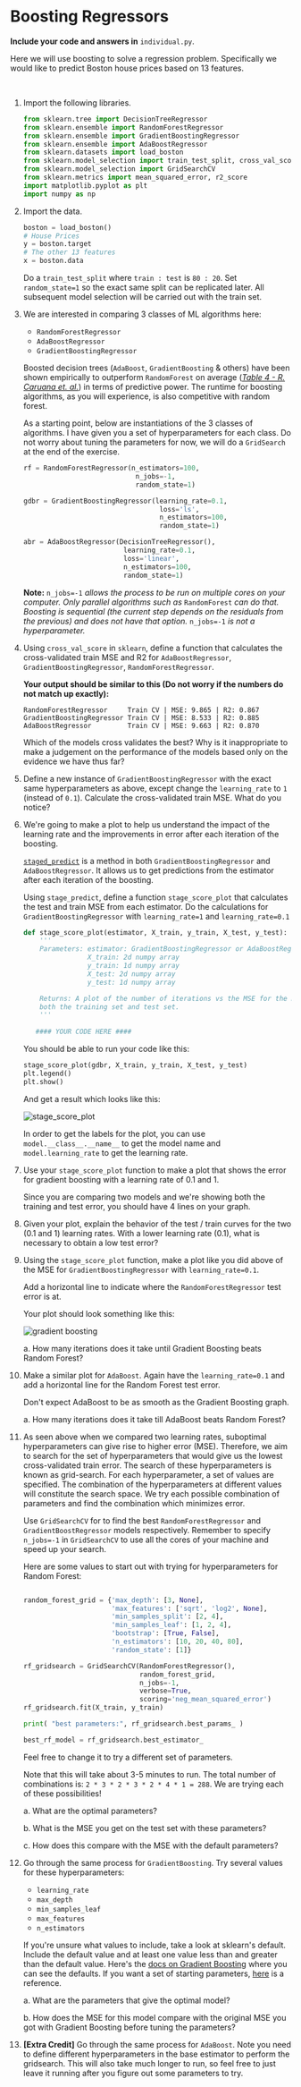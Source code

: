 # Boosting Regressors

**Include your code and answers in** `individual.py`.

Here we will use boosting to solve a regression problem. Specifically we would
like to predict Boston house prices based on 13 features.

<br>

1. Import the following libraries.

   ```python
   from sklearn.tree import DecisionTreeRegressor
   from sklearn.ensemble import RandomForestRegressor
   from sklearn.ensemble import GradientBoostingRegressor
   from sklearn.ensemble import AdaBoostRegressor
   from sklearn.datasets import load_boston
   from sklearn.model_selection import train_test_split, cross_val_score
   from sklearn.model_selection import GridSearchCV
   from sklearn.metrics import mean_squared_error, r2_score
   import matplotlib.pyplot as plt
   import numpy as np
   ```

2. Import the data.

   ```python
   boston = load_boston()
   # House Prices
   y = boston.target
   # The other 13 features
   x = boston.data
   ```

   Do a `train_test_split` where `train : test` is `80 : 20`. Set
   `random_state=1` so the exact same split can be replicated later.
   All subsequent model selection will be carried out with the train set.

3. We are interested in comparing 3 classes of ML algorithms here:
   - `RandomForestRegressor`
   - `AdaBoostRegressor`
   - `GradientBoostingRegressor`

   Boosted decision trees (`AdaBoost`, `GradientBoosting` & others)
   have been shown empirically to outperform `RandomForest` on average
   ([_Table 4 - R. Caruana et. al._](/readings/compare_ml_algo.pdf)) in terms
   of predictive power. The runtime for boosting algorithms, as you will
   experience, is also competitive with random forest.

   As a starting point, below are instantiations of the 3 classes of
   algorithms. I have given you a set of hyperparameters for each
   class. Do not worry about tuning the parameters for now, we will do a
   `GridSearch` at the end of the exercise.

   ```python
   rf = RandomForestRegressor(n_estimators=100,
                               n_jobs=-1,
                               random_state=1)

   gdbr = GradientBoostingRegressor(learning_rate=0.1,
                                     loss='ls',
                                     n_estimators=100,
                                     random_state=1)

   abr = AdaBoostRegressor(DecisionTreeRegressor(),
                            learning_rate=0.1,
                            loss='linear',
                            n_estimators=100,
                            random_state=1)
   ```
   **Note:**
   `n_jobs=-1` _allows the process to be run on multiple cores on
   your computer. Only parallel algorithms such as_ `RandomForest` _can
   do that. Boosting is sequential (the current step depends on the residuals
   from the previous) and does not have that option._
   `n_jobs=-1` _is not a hyperparameter._


4. Using `cross_val_score` in `sklearn`, define a function that 
   calculates the cross-validated train MSE and R2 for `AdaBoostRegressor`,
   `GradientBoostingRegressor`, `RandomForestRegressor`.

   **Your output should be similar to this (Do not worry if the numbers do
   not match up exactly):**

   ```
   RandomForestRegressor     Train CV | MSE: 9.865 | R2: 0.867
   GradientBoostingRegressor Train CV | MSE: 8.533 | R2: 0.885
   AdaBoostRegressor         Train CV | MSE: 9.663 | R2: 0.870
   ```

   Which of the models cross validates the best? Why is it inappropriate
   to make a judgement on the performance of the models
   based only on the evidence we have thus far?

5. Define a new instance of `GradientBoostingRegressor` with the exact same
   hyperparameters as above, except change the `learning_rate` to `1`
   (instead of `0.1`). Calculate the cross-validated train MSE.
    What do you notice?

6. We're going to make a plot to help us understand the impact of the learning rate
   and the improvements in error after each iteration of the boosting.
   
   [`staged_predict`](http://scikit-learn.org/stable/modules/generated/sklearn.ensemble.GradientBoostingRegressor.html#sklearn.ensemble.GradientBoostingRegressor.staged_predict) is a method in both
   `GradientBoostingRegressor` and `AdaBoostRegressor`. It allows us to get
   predictions from the estimator after each iteration of the boosting.
   
   Using
   `stage_predict`, define a function `stage_score_plot` that calculates the test and train
   MSE from each estimator. Do the calculations for `GradientBoostingRegressor`
   with `learning_rate=1` and `learning_rate=0.1`

   ```python
   def stage_score_plot(estimator, X_train, y_train, X_test, y_test):
       '''
       Parameters: estimator: GradientBoostingRegressor or AdaBoostRegressor
                   X_train: 2d numpy array
                   y_train: 1d numpy array
                   X_test: 2d numpy array
                   y_test: 1d numpy array

       Returns: A plot of the number of iterations vs the MSE for the model for
       both the training set and test set.
       '''
      
      #### YOUR CODE HERE ####
   ```
   
   You should be able to run your code like this:
   
   ```python
   stage_score_plot(gdbr, X_train, y_train, X_test, y_test)
   plt.legend()
   plt.show()
   ```
   
   And get a result which looks like this:

   ![stage_score_plot](images/stage_score_plot.png)
   
   In order to get the labels for the plot, you can use `model.__class__.__name__` to get the model name and `model.learning_rate` to get the learning rate.

7. Use your `stage_score_plot` function to make a plot that shows the error
   for gradient boosting with a learning rate of 0.1 and 1.

   Since you are comparing two models and we're showing both the training and
   test error, you should have 4 lines on your graph.

8. Given your plot, explain the behavior of the test / train curves
   for the two (0.1 and 1) learning rates. With a lower learning rate (0.1),
   what is necessary to obtain a low test error?

9. Using the `stage_score_plot` function, make a plot like you did above of
    the MSE for `GradientBoostingRegressor` with `learning_rate=0.1`.

    Add a horizontal line to indicate where the `RandomForestRegressor` test
   error is at.

   Your plot should look something like this:

   ![gradient boosting](images/gradboost.png)

   a. How many iterations does it take until Gradient Boosting beats Random Forest?

10. Make a similar plot for `AdaBoost`. Again have the `learning_rate=0.1`
    and add a horizontal line for the Random Forest test error.

    Don't expect AdaBoost to be as smooth as the Gradient Boosting graph.

    a. How many iterations does it take till AdaBoost beats Random Forest?

11. As seen above when we compared two learning rates, suboptimal hyperparameters
    can give rise to higher error
    (MSE). Therefore, we aim to search for the set of hyperparameters that
    would give us the lowest cross-validated train error. The search of these
    hyperparameters is known as grid-search. For each hyperparameter, a set
    of values are specified. The combination of the hyperparameters at different
    values will constitute the search space. We try each possible combination
    of parameters and find the combination which minimizes error.

    Use `GridSearchCV` for to find the best `RandomForestRegressor`
    and `GradientBoostRegressor` models respectively.
    Remember to specify `n_jobs=-1` in `GridSearchCV` to use all the cores of your
    machine and speed up your search.

    Here are some values to start out with trying for hyperparameters for Random Forest:

    ```python

    random_forest_grid = {'max_depth': [3, None],
                          'max_features': ['sqrt', 'log2', None],
                          'min_samples_split': [2, 4],
                          'min_samples_leaf': [1, 2, 4],
                          'bootstrap': [True, False],
                          'n_estimators': [10, 20, 40, 80],
                          'random_state': [1]}

    rf_gridsearch = GridSearchCV(RandomForestRegressor(),
                                 random_forest_grid,
                                 n_jobs=-1,
                                 verbose=True,
                                 scoring='neg_mean_squared_error')
    rf_gridsearch.fit(X_train, y_train)

    print( "best parameters:", rf_gridsearch.best_params_ )

    best_rf_model = rf_gridsearch.best_estimator_
    ```

    Feel free to change it to try a different set of parameters.

    Note that this will take about 3-5 minutes to run. The total number of combinations is:
    `2 * 3 * 2 * 3 * 2 * 4 * 1 = 288`. We are trying each of these possibilities!

    a. What are the optimal parameters?

    b. What is the MSE you get on the test set with these parameters?

    c. How does this compare with the MSE with the default parameters?

12. Go through the same process for `GradientBoosting`. Try several values for
    these hyperparameters:

    * `learning_rate`
    * `max_depth`
    * `min_samples_leaf`
    * `max_features`
    * `n_estimators`
    
    If you're unsure what values to include, take a look at sklearn's default. Include the default value and at least 
    one value less than and greater than the default value. Here's the [docs on Gradient Boosting](http://scikit-learn.org/stable/modules/generated/sklearn.ensemble.GradientBoostingClassifier.html#sklearn.ensemble.GradientBoostingClassifier) where you can see the defaults.
    If you want a set of starting parameters, [here](https://gist.github.com/pprett/3989337#file-grid_search-py-L115) is
    a reference.

    a. What are the parameters that give the optimal model?

    b. How does the MSE for this model compare with the original MSE you got with Gradient Boosting
    before tuning the parameters?

13. **[Extra Credit]** Go through the same process for `AdaBoost`. Note you need to define different hyperparameters
    in the base estimator to perform the gridsearch. This will also take much longer to run,
    so feel free to just leave it running after you figure out some parameters to try.
